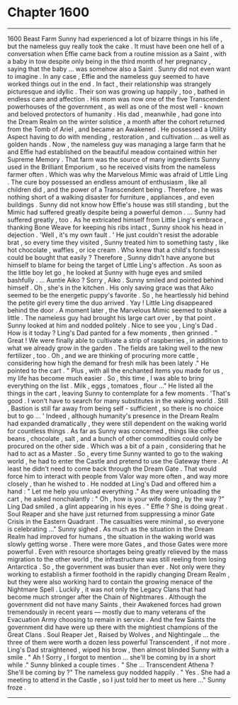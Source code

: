 
# Chapter 1600


---

1600 Beast Farm
Sunny had experienced a lot of bizarre things in his life , but the nameless guy really took the cake .
It must have been one hell of a conversation when Effie came back from a routine mission as a Saint , with a baby in tow despite only being in the third month of her pregnancy , saying that the baby … was somehow also a Saint .
Sunny did not even want to imagine .
In any case , Effie and the nameless guy seemed to have worked things out in the end . In fact , their relationship was strangely picturesque and idyllic . Their son was growing up happily , too , bathed in endless care and affection .
His mom was now one of the five Transcendent powerhouses of the government , as well as one of the most well - known and beloved protectors of humanity . His dad , meanwhile , had gone into the Dream Realm on the winter solstice , a month after the cohort returned from the Tomb of Ariel , and became an Awakened . He possessed a Utility Aspect having to do with mending , restoration , and cultivation ... as well as golden hands .
Now , the nameless guy was managing a large farm that he and Effie had established on the beautiful meadow contained within her Supreme Memory . That farm was the source of many ingredients Sunny used in the Brilliant Emporium , so he received visits from the nameless farmer often .
Which was why the Marvelous Mimic was afraid of Little Ling . The cure boy possessed an endless amount of enthusiasm , like all children did , and the power of a Transcendent being . Therefore , he was nothing short of a walking disaster for furniture , appliances , and even buildings .
Sunny did not know how Effie's house was still standing , but the Mimic had suffered greatly despite being a powerful demon .
… Sunny had suffered greatly , too .
As he extricated himself from Little Ling's embrace , thanking Bone Weave for keeping his ribs intact , Sunny shook his head in dejection .
'Well , it's my own fault . '
He just couldn't resist the adorable brat , so every time they visited , Sunny treated him to something tasty , like hot chocolate , waffles , or ice cream .
Who knew that a child's fondness could be bought that easily ? Therefore , Sunny didn't have anyone but himself to blame for being the target of Little Ling's affection .
As soon as the little boy let go , he looked at Sunny with huge eyes and smiled bashfully .
... Auntie Aiko ?
Sorry , Aiko .
Sunny smiled and pointed behind himself .
Oh , she's in the kitchen .
His only saving grace was that Aiko seemed to be the energetic puppy's favorite . So , he heartlessly hid behind the petite girl every time the duo arrived .
Yay !
Little Ling disappeared behind the door . A moment later , the Marvelous Mimic seemed to shake a little .
The nameless guy had brought his large cart over , by that point . Sunny looked at him and nodded politely .
Nice to see you , Ling's Dad . How is it today ?
Ling's Dad panted for a few moments , then grinned .
" Great ! We were finally able to cultivate a strip of raspberries , in addition to what we already grow in the garden . The fields are taking well to the new fertilizer , too . Oh , and we are thinking of procuring more cattle , considering how high the demand for fresh milk has been lately ."
He pointed to the cart .
" Plus , with all the enchanted items you made for us , my life has become much easier . So , this time , I was able to bring everything on the list . Milk , eggs , tomatoes , flour …"
He listed all the things in the cart , leaving Sunny to contemplate for a few moments .
'That's good . I won't have to search for many substitutes in the waking world . Still , Bastion is still far away from being self - sufficient , so there is no choice but to go … '
Indeed , although humanity's presence in the Dream Realm had expanded dramatically , they were still dependent on the waking world for countless things . As far as Sunny was concerned , things like coffee beans , chocolate , salt , and a bunch of other commodities could only be procured on the other side .
Which was a bit of a pain , considering that he had to act as a Master . So , every time Sunny wanted to go to the waking world , he had to enter the Castle and pretend to use the Gateway there .
At least he didn't need to come back through the Dream Gate . That would force him to interact with people from Valor way more often , and way more closely , than he wished to .
He nodded at Ling's Dad and offered him a hand :
" Let me help you unload everything ."
As they were unloading the cart , he asked nonchalantly :
" Oh , how is your wife doing , by the way ?"
Ling Dad smiled , a glint appearing in his eyes .
" Effie ? She is doing great . Soul Reaper and she have just returned from suppressing a minor Gate Crisis in the Eastern Quadrant . The casualties were minimal , so everyone is celebrating …"
Sunny sighed .
As much as the situation in the Dream Realm had improved for humans , the situation in the waking world was slowly getting worse . There were more Gates , and those Gates were more powerful . Even with resource shortages being greatly relieved by the mass migration to the other world , the infrastructure was still reeling from losing Antarctica .
So , the government was busier than ever . Not only were they working to establish a firmer foothold in the rapidly changing Dream Realm , but they were also working hard to contain the growing menace of the Nightmare Spell .
Luckily , it was not only the Legacy Clans that had become much stronger after the Chain of Nightmares . Although the government did not have many Saints , their Awakened forces had grown tremendously in recent years — mostly due to many veterans of the Evacuation Army choosing to remain in service .
And the few Saints the government did have were up there with the mightiest champions of the Great Clans . Soul Reaper Jet , Raised by Wolves , and Nightingale … the three of them were worth a dozen less powerful Transcendent , if not more .
Ling's Dad straightened , wiped his brow , then almost blinded Sunny with a smile .
" Ah ! Sorry , I forgot to mention … she'll be coming by in a short while ."
Sunny blinked a couple times .
" She … Transcendent Athena ? She'll be coming by ?"
The nameless guy nodded happily .
" Yes . She had a meeting to attend in the Castle , so I just told her to meet us here ..."
Sunny froze .

---

